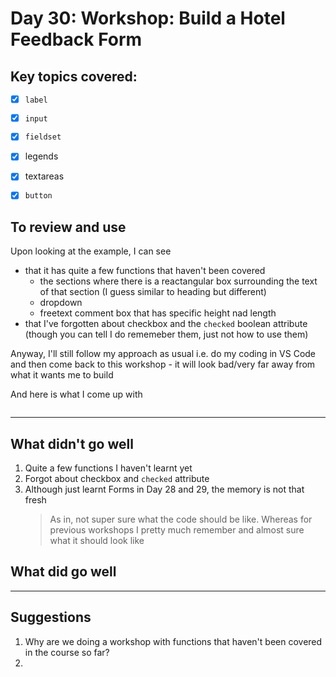 # Day 30: Workshop: Build a Hotel Feedback Form

## Key topics covered:
- [x] `label`
- [x] `input`
- [x] `fieldset`
- [x] legends
- [x] textareas
- [x] `button`


## To review and use 
Upon looking at the example, I can see
- that it has quite a few functions that haven't been covered
  - the sections where there is a reactangular box surrounding the text of that section (I guess similar to heading but different)
  - dropdown
  - freetext comment box that has specific height nad length
 - that I've forgotten about checkbox and the `checked` boolean attribute (though you can tell I do rememeber them, just not how to use them)

Anyway, I'll still follow my approach as usual i.e. do my coding in VS Code and then come back to this workshop - it will look bad/very far away from what it wants me to build

And here is what I come up with
```
```

----

## What didn't go well
1. Quite a few functions I haven't learnt yet
2. Forgot about checkbox and `checked` attribute
3. Although just learnt Forms in Day 28 and 29, the memory is not that fresh
   > As in, not super sure what the code should be like. Whereas for previous workshops I pretty much remember and almost sure what it should look like

## What did go well

----

## Suggestions
1. Why are we doing a workshop with functions that haven't been covered in the course so far?
2. 
